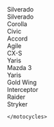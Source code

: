 <vehicles>
    <cars>
    <car color="red" make="Chevrolet" mpg="50" model="2014">Silverado</car><br/>
    <car color="silver" make="Chevrolet" mpg="50" model="2013">Silverado</car><br/>
    <car color="blue" make="Toyota" mpg="35" model="2012">Corolla</car><br/>
    <car color="black" make="Honda" mpg="50">Civic</car><br/>
    <car color="pink" make="Honda" mpg="45" model="2010">Accord</car><br/>
    <car color="red" make="Chevrolet" mpg="50">Agile</car><br/>
    <car color="red" make="Mazda" mpg="50">CX-S</car><br/>
    <car color="blue" make="Toyota" mpg="60">Yaris</car><br/>
    <car color="red" make="Mazda" mpg="50">Mazda 3</car><br/>
    <car color="orange" make="Toyota" mpg="60">Yaris</car><br/>
    </cars>
    <motocycles>
        <motorcycle color="red" make="Honda" mpg="70">Gold Wing</motorcycle><br/>
        <motorcycle color="black" make="Honda" mpg="65">Interceptor</motorcycle><br/>
        <motorcycle color="black" make="Yamaha" mpg="65">Raider</motorcycle><br/>
        <motorcycle color="black" make="Yamaha" mpg="65" img src="images/Star-Stryker-rav-S1.jpg">Stryker</motorcycle><br/>
        
        
    </motocycles>
</vehicles> 
